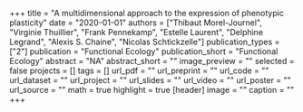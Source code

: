 +++
title = "A multidimensional approach to the expression of phenotypic plasticity"
date = "2020-01-01"
authors = ["Thibaut Morel-Journel", "Virginie Thuillier", "Frank Pennekamp", "Estelle Laurent", "Delphine Legrand", "Alexis S. Chaine", "Nicolas Schtickzelle"]
publication_types = ["2"]
publication = "Functional Ecology"
publication_short = "Functional Ecology"
abstract = "NA"
abstract_short = ""
image_preview = ""
selected = false
projects = []
tags = []
url_pdf = ""
url_preprint = ""
url_code = ""
url_dataset = ""
url_project = ""
url_slides = ""
url_video = ""
url_poster = ""
url_source = ""
math = true
highlight = true
[header]
image = ""
caption = ""
+++
